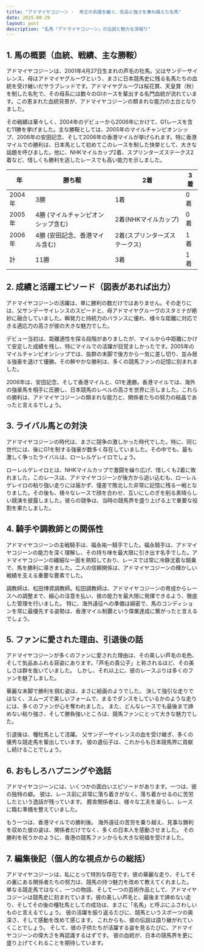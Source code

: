 ```yaml
---
title: "アドマイヤコジーン -  帝王の系譜を継ぐ、気品と強さを兼ね備えた名馬"
date: 2025-08-29
layout: post
description: "名馬『アドマイヤコジーン』の伝説と魅力を深堀り"
---
```


## 1. 馬の概要（血統、戦績、主な勝鞍）

アドマイヤコジーンは、2001年4月27日生まれの芦毛の牡馬。父はサンデーサイレンス、母はアドマイヤグルーヴという、まさに日本競馬史に残る名馬たちの血統を受け継いだサラブレッドです。アドマイヤグルーヴは桜花賞、天皇賞（秋）を制した名牝で、その母系には数々のGIホースを輩出する名門血統が流れています。この恵まれた血統背景が、アドマイヤコジーンの類まれな能力の土台となりました。

その戦績は華々しく、2004年のデビューから2006年にかけて、G1レースを含む11勝を挙げました。主な勝鞍としては、2005年のマイルチャンピオンシップ、2006年の安田記念、そして2006年の香港マイルが挙げられます。特に香港マイルでの勝利は、日本馬として初めてこのレースを制した快挙として、大きな話題を呼びました。他に、NHKマイルカップ2着、スプリンターズステークス2着など、惜しくも勝利を逃したレースでも高い能力を示しました。

| 年 | 勝ち鞍 | 2着 | 3着 |
|---|---|---|---|
| 2004年 | 3勝 | 1着 | 0着 |
| 2005年 | 4勝 (マイルチャンピオンシップ含む) | 2着(NHKマイルカップ) | 0着 |
| 2006年 | 4勝 (安田記念、香港マイル含む) | 2着(スプリンターズステークス) | 1着 |
| 計 | 11勝 | 3着 | 1着 |


## 2. 成績と活躍エピソード（図表があれば出力）


アドマイヤコジーンの活躍は、単に勝利の数だけではありません。その走りには、父サンデーサイレンスのスピードと、母アドマイヤグルーヴのスタミナが絶妙に融合していました。瞬発力と持続力のバランスに優れ、様々な距離に対応できる適応力の高さが彼の大きな魅力でした。

デビュー当初は、距離適性を探る段階がありましたが、マイルから中距離にかけて安定した成績を残し、特にマイルでの活躍が目覚ましかったです。2005年のマイルチャンピオンシップでは、抜群の末脚で後方から一気に差し切り、並み居る強豪を退けて優勝。その鮮やかな勝利は、多くの競馬ファンの記憶に刻まれました。

2006年は、安田記念、そして香港マイルと、G1を連勝。香港マイルでは、海外の強豪馬を相手に圧勝し、日本競馬のレベルの高さを世界に示しました。これらの勝利は、アドマイヤコジーンの類まれな能力と、関係者たちの努力の結晶であったと言えるでしょう。


## 3. ライバル馬との対決

アドマイヤコジーンの時代は、まさに競争の激しかった時代でした。特に、同じ世代には、後にG1を制する強豪が数多く存在していました。その中でも、最も激しく争ったライバルは、ローレルゲレイロでしょう。

ローレルゲレイロとは、NHKマイルカップで激闘を繰り広げ、惜しくも2着に敗れました。このレースは、アドマイヤコジーンが後方から追い込むも、ローレルゲレイロの粘り強い走りには届かず、僅差で敗北した非常に記憶に残る一戦となりました。その後も、様々なレースで顔を合わせ、互いにしのぎを削る素晴らしい競演を披露しました。彼らの競争は、当時の競馬界を盛り上げる上で重要な役割を果たしました。


## 4. 騎手や調教師との関係性

アドマイヤコジーンの主戦騎手は、福永祐一騎手でした。福永騎手は、アドマイヤコジーンの能力を深く理解し、その持ち味を最大限に引き出す名手でした。アドマイヤコジーンの繊細な一面を熟知しており、レースでは常に冷静沈着な騎乗で、馬を勝利に導きました。二人の信頼関係は、アドマイヤコジーンの輝かしい戦績を支える重要な要素でした。

調教師は、松田博資調教師。松田調教師は、アドマイヤコジーンの育成からレースへの調整まで、細心の注意を払い、彼の能力を最大限に発揮できるよう、徹底した管理を行いました。  特に、海外遠征への準備は綿密で、馬のコンディションを常に最優先する姿勢は、香港マイル制覇という偉業達成に繋がったと言えるでしょう。


## 5. ファンに愛された理由、引退後の話

アドマイヤコジーンが多くのファンに愛された理由は、その美しい芦毛の毛色、そして気品あふれる容姿にあります。「芦毛の貴公子」と称されるほど、その美しさは群を抜いていました。  しかし、それ以上に、彼のレースぶりは多くのファンを魅了しました。

華麗な末脚で勝利を掴む姿は、まさに絵画のようでした。  決して強引な走りではなく、スムーズで美しいフォームで、まるでダンスをしているかのような走りには、多くのファンが心を奪われました。  また、どんなレースでも最後まで諦めない粘り強さ、そして勝負強いところは、競馬ファンにとって大きな魅力でした。

引退後は、種牡馬として活躍。  父サンデーサイレンスの血を受け継ぎ、多くの優秀な競走馬を輩出しています。  彼の遺伝子は、これからも日本競馬界に貢献し続けることでしょう。


## 6. おもしろハプニングや逸話

アドマイヤコジーンには、いくつかの面白いエピソードがあります。一つは、彼の独特の癖。  彼は、レース前に非常に落ち着きがなく、落ち着かせるのに苦労したという逸話が残っています。  厩舎関係者は、様々な工夫を凝らし、レースに臨む準備を整えていました。

もう一つは、香港マイルでの勝利後。  海外遠征の苦労を乗り越え、見事な勝利を収めた彼の姿は、関係者だけでなく、多くの日本人を感動させました。  その勝利を祝うかのように、香港の競馬ファンからも大きな祝福を受けました。


## 7. 編集後記（個人的な視点からの総括）

アドマイヤコジーンは、私にとって特別な存在です。彼の華麗な走り、そしてその裏にある関係者たちの努力は、競馬の持つ魅力を改めて教えてくれました。  単なる競走馬ではなく、一つの物語、そして一つの芸術作品として、アドマイヤコジーンは競馬史に刻まれています。彼の美しい芦毛と、最後まで諦めない走り、そしてその後の種牡馬としての成功は、まさに「名馬」と呼ぶにふさわしいものと言えるでしょう。  彼の活躍を振り返るたびに、競馬というスポーツの奥深さ、そして感動を改めて感じます。  これからも、彼の伝説は語り継がれていくことでしょう。  そして、彼の子供たちが活躍する姿を見るたびに、アドマイヤコジーンの偉大さを再認識するはずです。  彼の血統が、日本の競馬界を更に盛り上げてくれることを期待しています。
